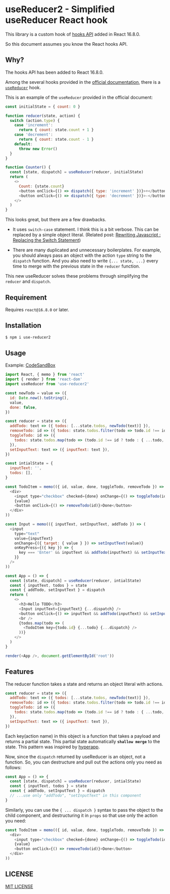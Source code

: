 # useReducer2 - Simplified useReducer React hook

This library is a custom hook of [hooks API](https://reactjs.org/docs/hooks-intro.html) added in React 16.8.0.

So this document assumes you know the React hooks API.

## Why?

The hooks API has been added to React 16.8.0.

Among the several hooks provided in the [official documentation](https://reactjs.org/docs/hooks-reference.html), there is a [`useReducer`](https://reactjs.org/docs/hooks-reference.html#usereducer) hook.

This is an example of the `useReducer` provided in the official document:

```js
const initialState = { count: 0 }

function reducer(state, action) {
  switch (action.type) {
    case 'increment':
      return { count: state.count + 1 }
    case 'decrement':
      return { count: state.count - 1 }
    default:
      throw new Error()
  }
}

function Counter() {
  const [state, dispatch] = useReducer(reducer, initialState)
  return (
    <>
      Count: {state.count}
      <button onClick={() => dispatch({ type: 'increment' })}>+</button>
      <button onClick={() => dispatch({ type: 'decrement' })}>-</button>
    </>
  )
}
```

This looks great, but there are a few drawbacks.

- It uses `switch-case` statement. I think this is a bit verbose. This can be replaced by a simple object literal. (Related post: [Rewriting Javascript : Replacing the Switch Statement](https://medium.com/chrisburgin/rewriting-javascript-replacing-the-switch-statement-cfff707cf045))

- There are many duplicated and unnecessary boilerplates. For example, you should always pass an object with the action `type` string to the `dispatch` function. And you also need to write `{... state, ...}` every time to merge with the previous state in the `reducer` function.

This new useReducer solves these problems through simplifying the `reducer` and `dispatch`.

## Requirement

Requires `react@16.8.0` or later.

## Installation

```sh
$ npm i use-reducer2
```

## Usage

Example: [CodeSandBox](https://codesandbox.io/s/simple-todo-app-with-usereducer2-dgx09)

```js
import React, { memo } from 'react'
import { render } from 'react-dom'
import useReducer from 'use-reducer2'

const newTodo = value => ({
  id: Date.now().toString(),
  value,
  done: false,
})

const reducer = state => ({
  addTodo: text => ({ todos: [...state.todos, newTodo(text)] }),
  removeTodo: id => ({ todos: state.todos.filter(todo => todo.id !== id) }),
  toggleTodo: id => ({
    todos: state.todos.map(todo => (todo.id !== id ? todo : { ...todo, done: !todo.done })),
  }),
  setInputText: text => ({ inputText: text }),
})

const intialState = {
  inputText: '',
  todos: [],
}

const TodoItem = memo(({ id, value, done, toggleTodo, removeTodo }) => (
  <div>
    <input type="checkbox" checked={done} onChange={() => toggleTodo(id)} />
    {value}
    <button onClick={() => removeTodo(id)}>Done</button>
  </div>
))

const Input = memo(({ inputText, setInputText, addTodo }) => (
  <input
    type="text"
    value={inputText}
    onChange={({ target: { value } }) => setInputText(value)}
    onKeyPress={({ key }) => {
      key === 'Enter' && inputText && addTodo(inputText) && setInputText('')
    }}
  />
))

const App = () => {
  const [state, dispatch] = useReducer(reducer, intialState)
  const { inputText, todos } = state
  const { addTodo, setInputText } = dispatch
  return (
    <>
      <h3>Hello TODO</h3>
      <Input inputText={inputText} {...dispatch} />
      <button onClick={() => inputText && addTodo(inputText) && setInputText('')}>Add</button>
      <br />
      {todos.map(todo => (
        <TodoItem key={todo.id} {...todo} {...dispatch} />
      ))}
    </>
  )
}

render(<App />, document.getElementById('root'))
```

## Features

The reducer function takes a state and returns an object literal with actions.

```js
const reducer = state => ({
  addTodo: text => ({ todos: [...state.todos, newTodo(text)] }),
  removeTodo: id => ({ todos: state.todos.filter(todo => todo.id !== id) }),
  toggleTodo: id => ({
    todos: state.todos.map(todo => (todo.id !== id ? todo : { ...todo, done: !todo.done })),
  }),
  setInputText: text => ({ inputText: text }),
})
```

Each key(action name) in this object is a function that takes a payload and returns a partial state.
This partial state automatically **`shallow merge`** to the state.
This pattern was inspired by [hyperapp](https://github.com/jorgebucaran/hyperapp).

Now, since the `dispatch` returned by useReducer is an object, not a function.
So, you can destructure and pull out the actions only you need as follows:

```js
const App = () => {
  const [state, dispatch] = useReducer(reducer, intialState)
  const { inputText, todos } = state
  const { addTodo, setInputText } = dispatch
  // ...use only "addTodo", "setInputText" in this component
}
```

Similarly, you can use the `{ ... dispatch }` syntax to pass the object to the child component, and destructuring it in `props` so that use only the action you need:

```js
const TodoItem = memo(({ id, value, done, toggleTodo, removeTodo }) => (
  <div>
    <input type="checkbox" checked={done} onChange={() => toggleTodo(id)} />
    {value}
    <button onClick={() => removeTodo(id)}>Done</button>
  </div>
))
```

## LICENSE

[MIT LICENSE](./LICENSE.md)
